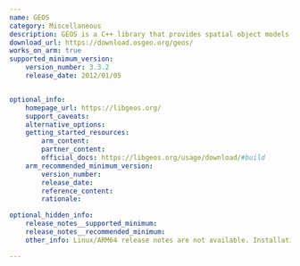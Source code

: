 ```yaml
---
name: GEOS
category: Miscellaneous
description: GEOS is a C++ library that provides spatial object models and fundamental geometric operations, implementing the OpenGIS Simple Features Specification for processing complex geospatial data efficiently.
download_url: https://download.osgeo.org/geos/
works_on_arm: true
supported_minimum_version:
    version_number: 3.3.2
    release_date: 2012/01/05


optional_info:
    homepage_url: https://libgeos.org/
    support_caveats:
    alternative_options:
    getting_started_resources:
        arm_content: 
        partner_content: 
        official_docs: https://libgeos.org/usage/download/#build
    arm_recommended_minimum_version:
        version_number:
        release_date:
        reference_content:
        rationale: 

optional_hidden_info:
    release_notes__supported_minimum: 
    release_notes__recommended_minimum:
    other_info: Linux/ARM64 release notes are not available. Installation and testing are done via the tar archive [3.3.2](https://download.osgeo.org/geos/geos-3.3.2.tar.bz2).

---
```

